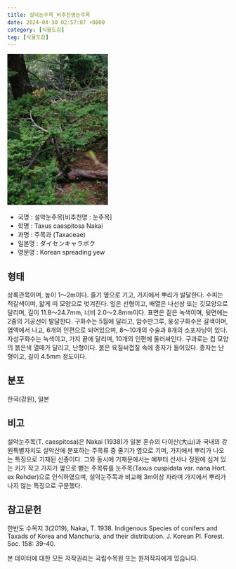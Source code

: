 ```yaml
---
title: 설악눈주목_비추천명눈주목
date: 2024-04-30 02:57:07 +0800
category: [식물도감]
tag: [식물도감]
---
```




![설악눈주목[비추천명 : 눈주목]](/assets/img/fileUpload/plants/basic/Taxaceae/Taxus/14909/14909_5_th2.JPG)
- 국명 : 설악눈주목[비추천명 : 눈주목]
- 학명 : Taxus caespitosa Nakai
- 과명 : 주목과 (Taxaceae)
- 일본명 : ダイセンキャラボク
- 영문명 : Korean spreading yew


## 형태
상록관목이며, 높이 1～2m이다. 줄기 옆으로 기고, 가지에서 뿌리가 발달한다. 수피는 적갈색이며, 얇게 띠 모양으로 벗겨진다. 잎은 선형이고, 배열은 나선상 또는 깃모양으로 달리며, 길이 11.8～24.7mm, 너비 2.0～2.8mm이다. 표면은 짙은 녹색이며, 뒷면에는 2줄의 기공선이 발달한다. 구화수는 5월에 달리고, 암수딴그루, 웅성구화수은 갈색이며, 엽액에서 나고, 6개의 인편으로 되어있으며, 8～10개의 수술과 8개의 소포자낭이 있다. 자성구화수는 녹색이고, 가지 끝에 달리며, 10개의 인편에 둘러싸인다. 구과로는 컵 모양의 붉은색 열매가 달리고, 난형이다. 붉은 육질씨껍질 속에 종자가 들어있다. 종자는 난형이고, 길이 4.5mm 정도이다. 
## 분포
한국(강원), 일본
## 비고
설악눈주목(T. caespitosa)은 Nakai (1938)가 일본 혼슈의 다이산(大山)과 국내의 강원특별자치도 설악산에 분포하는 주목류 중 줄기가 옆으로 기며, 가지에서 뿌리가 나오는 특징으로 기재된 신종이다. 그와 동시에 기재문에서는 예부터 산사나 정원에 심겨 있는 키가 작고 가지가 옆으로 뻗는 주목류를 눈주목(Taxus cuspidata var. nana Hort. ex Rehder)으로 인식하였으며, 설악눈주목과 비교해 3m이상 자라며 가지에서 뿌리가 나지 않는 특징으로 구분했다.
## 참고문헌
한반도 수목지 3(2019), Nakai, T. 1938. Indigenous Species of conifers and Taxads of Korea and Manchuria, and their distribution. J. Korean Pl. Forest. Soc. 158: 39-40.






본 데이터에 대한 모든 저작권리는 국립수목원 또는 원저작자에게 있습니다.
